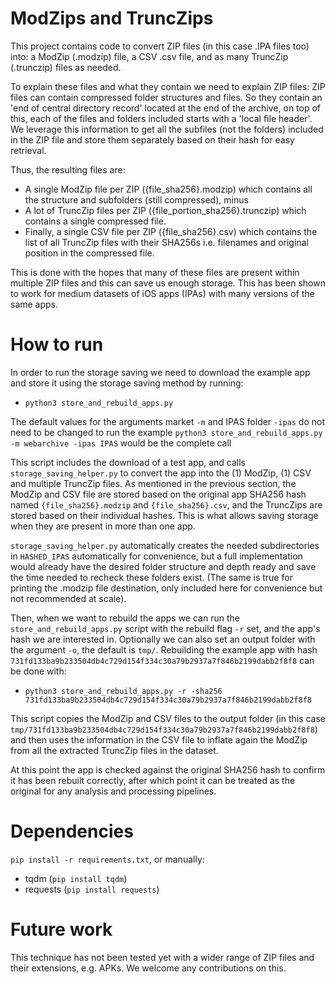 # ModZips and TruncZips
This project contains code to convert ZIP files (in this case .IPA files too) into: a ModZip (.modzip) file, a CSV .csv file, and as many TruncZip (.trunczip) files as needed.

To explain these files and what they contain we need to explain ZIP files: ZIP files can contain compressed folder structures and files. So they contain an 'end of central directory record' located at the end of the archive, on top of this, each of the files and folders included starts with a 'local file header'. We leverage this information to get all the subfiles (not the folders) included in the ZIP file and store them separately based on their hash for easy retrieval. 

Thus, the resulting files are:
* A single ModZip file per ZIP ({file_sha256}.modzip) which contains all the structure and subfolders (still compressed), minus
* A lot of TruncZip files per ZIP ({file_portion_sha256}.trunczip) which contains a single compressed file.
* Finally, a single CSV file per ZIP ({file_sha256}.csv) which contains the list of all TruncZip files with their SHA256s i.e. filenames and original position in the compressed file.

This is done with the hopes that many of these files are present within multiple ZIP files and this can save us enough storage. This has been shown to work for medium datasets of iOS apps (IPAs) with many versions of the same apps. 


# How to run
In order to run the storage saving we need to download the example app and store it using the storage saving method by running:

* `python3 store_and_rebuild_apps.py`

The default values for the arguments market `-m` and IPAS folder `-ipas` do not need to be changed to run the example
`python3 store_and_rebuild_apps.py -m webarchive -ipas IPAS` would be the complete call

This script includes the download of a test app, and calls `storage_saving_helper.py` to convert the app into the (1) ModZip, (1) CSV and multiple TruncZip files. As mentioned in the previous section, the ModZip and CSV file are stored based on the original app SHA256 hash named `{file_sha256}.modzip` and `{file_sha256}.csv`, and the TruncZips are stored based on their individual hashes. This is what allows saving storage when they are present in more than one app.

`storage_saving_helper.py` automatically creates the needed subdirectories in `HASHED_IPAS` automatically for convenience, but a full implementation would already have the desired folder structure and depth ready and save the time needed to recheck these folders exist.
(The same is true for printing the .modzip file destination, only included here for convenience but not recommended at scale).


Then, when we want to rebuild the apps we can run the `store_and_rebuild_apps.py` script with the rebuild flag `-r` set, and the app's hash we are interested in. Optionally we can also set an output folder with the argument `-o`, the default is `tmp/`. Rebuilding the example app with hash `731fd133ba9b233504db4c729d154f334c30a79b2937a7f846b2199dabb2f8f8` can be done with:
* `python3 store_and_rebuild_apps.py -r -sha256 731fd133ba9b233504db4c729d154f334c30a79b2937a7f846b2199dabb2f8f8`

This script copies the ModZip and CSV files to the output folder (in this case `tmp/731fd133ba9b233504db4c729d154f334c30a79b2937a7f846b2199dabb2f8f8`) and then uses the information in the CSV file to inflate again the ModZip from all the extracted TruncZip files in the dataset.

At this point the app is checked against the original SHA256 hash to confirm it has been rebuilt correctly, after which point it can be treated as the original for any analysis and processing pipelines. 


# Dependencies
`pip install -r requirements.txt`, or manually:
- tqdm (`pip install tqdm`)
- requests (`pip install requests`)

# Future work
This technique has not been tested yet with a wider range of ZIP files and their extensions, e.g. APKs. We welcome any contributions on this. 